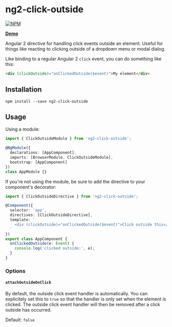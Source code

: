 # ng2-click-outside

[![NPM](https://nodei.co/npm/ng2-click-outside.png?compact=true)](https://nodei.co/npm/ng2-click-outside/)

**[Demo](http://echeung.me/ng2-click-outside/)**

Angular 2 directive for handling click events outside an element. Useful for things like reacting to clicking
outside of a dropdown menu or modal dialog.

Like binding to a regular Angular 2 `click` event, you can do something like this:

```HTML
<div (clickOutside)="onClickedOutside($event)">My element</div>
```


## Installation

```shell
npm install --save ng2-click-outside
```


## Usage

Using a module:

```typescript
import { ClickOutsideModule } from 'ng2-click-outside';

@NgModule({
  declarations: [AppComponent],
  imports: [BrowserModule, ClickOutsideModule],
  bootstrap: [AppComponent]
})
class AppModule {}
```

If you're not using the module, be sure to add the directive to your component's decorator:

```typescript
import { ClickOutsideDirective } from 'ng2-click-outside';

@Component({
  selector: 'app',
  directives: [ClickOutsideDirective],
  template: `
    <div (clickOutside)="onClickedOutside($event)">Click outside this</div>
  `
})
export class AppComponent {
  onClickedOutside(e: Event) {
    console.log('clicked outside:', e);
  }
}
```

### Options

#### `attachOutsideOnClick`

By default, the outside click event handler is automatically. You can explicitely set this to `true`
so that the handler is only set when the element is clicked. The outside click event handler will
then be removed after a click outside has occurred.

Default: `false`
